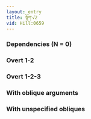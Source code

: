 ```yaml
---
layout: entry
title: སྙོག་√2
vid: Hill:0659
---
```

### Dependencies (N = 0)


### Overt 1-2


### Overt 1-2-3


### With oblique arguments


### With unspecified obliques
